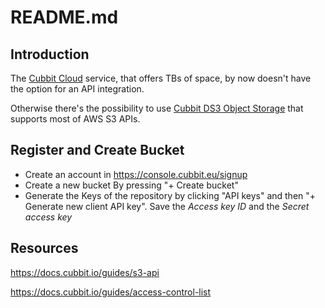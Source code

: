 # README.md

## Introduction

The [Cubbit Cloud](https://web.cubbit.io/) service, that offers TBs of space, by now doesn't have the option for an API integration.

Otherwise there's the possibility to use [Cubbit DS3 Object Storage](https://console.cubbit.eu/signin) that supports most of AWS S3 APIs.

## Register and Create Bucket

* Create an account in <https://console.cubbit.eu/signup>
* Create a new bucket By pressing "+ Create bucket"
* Generate the Keys of the repository by clicking "API keys" and then "+ Generate new client API key". Save the *Access key ID* and the *Secret access key*

## Resources

<https://docs.cubbit.io/guides/s3-api>

<https://docs.cubbit.io/guides/access-control-list>
